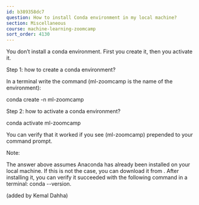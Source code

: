```yaml
---
id: b389358dc7
question: How to install Conda environment in my local machine?
section: Miscellaneous
course: machine-learning-zoomcamp
sort_order: 4130
---
```


You don’t install a conda environment. First you create it, then you activate it.

Step 1: how to create a conda environment?

In a terminal write the command (ml-zoomcamp is the name of the environment):

conda create -n ml-zoomcamp

Step 2: how to activate a conda environment?

conda activate ml-zoomcamp

You can verify that it worked if you see (ml-zoomcamp) prepended to your command prompt.

Note:

The answer above assumes Anaconda has already been installed on your local machine. If this is not the case, you can download it from . After installing it, you can verify it succeeded with the following command in a terminal: conda --version.

(added by Kemal Dahha)

